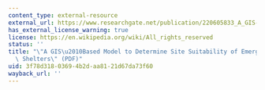 ```yaml
---
content_type: external-resource
external_url: https://www.researchgate.net/publication/220605833_A_GIS-Based_Model_to_Determine_Site_Suitability_of_Emergency_Evacuation_Shelters
has_external_license_warning: true
license: https://en.wikipedia.org/wiki/All_rights_reserved
status: ''
title: "\"A GIS\u2010Based Model to Determine Site Suitability of Emergency Evacuation\
  \ Shelters\" (PDF)"
uid: 3f78d318-0369-4b2d-aa81-21d67da73f60
wayback_url: ''
---
```


